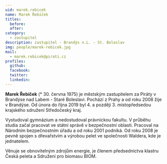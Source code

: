```yaml
---
uid: marek.rebicek
name: Marek Řebíček
titles:
  before:
  after:
category:
  - zastupitel
description: zastupitel - Brandýs n.L. - St. Boleslav
img: people/marek-rebicek.jpg
mail:
  - marek.rebicek@pirati.cz
profiles:
  github:
  facebook:
  twitter:
  linkedin:
---
```


**Marek Řebíček** (* 30. června 1975) je městským zastupitelem za Piráty v Brandýse nad Labem - Staré Boleslavi. Pochází z Prahy a od roku 2008 žije v Brandýse. Od února do října 2019 byl 4. a později 3. místopředsedou krajského sdružení Středočeský kraj.

Vystudoval gymnázium a nedostudoval právnickou fakultu. V průběhu studia začal pracovat ve státní správě v bezpečnostní oblasti. Pracoval na Národním bezpečnostním úřadu a od roku 2001 podniká. Od roku 2008 je pevně spojen s dřevařstvím a výrobou pelet ve společnosti Waldera, kde je jednatelem.

Věnuje se obnovitelným zdrojům energie, je členem předsednictva klastru Česká peleta a Sdružení pro biomasu BIOM.


